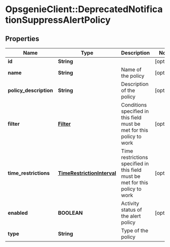 # OpsgenieClient::DeprecatedNotificationSuppressAlertPolicy

## Properties
Name | Type | Description | Notes
------------ | ------------- | ------------- | -------------
**id** | **String** |  | [optional] 
**name** | **String** | Name of the policy | [optional] 
**policy_description** | **String** | Description of the policy | [optional] 
**filter** | [**Filter**](Filter.md) | Conditions specified in this field must be met for this policy to work | [optional] 
**time_restrictions** | [**TimeRestrictionInterval**](TimeRestrictionInterval.md) | Time restrictions specified in this field must be met for this policy to work | [optional] 
**enabled** | **BOOLEAN** | Activity status of the alert policy | [optional] 
**type** | **String** | Type of the policy | 


